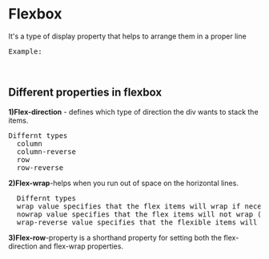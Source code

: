 # Flexbox 
It's a type of display property that helps to arrange them in a proper line 
<pre>Example:<br/>

</pre>
## Different properties in flexbox 
**1)Flex-direction** - defines which type of direction the div wants to stack the items. 
<pre>Differnt types
  column
  column-reverse
  row
  row-reverse
</pre>
**2)Flex-wrap**-helps when you run out of space on the horizontal lines.
<pre>
  Differnt types
  wrap value specifies that the flex items will wrap if necessary
  nowrap value specifies that the flex items will not wrap (this is default)
  wrap-reverse value specifies that the flexible items will wrap if necessary, in reverse order
</pre>
**3)Flex-row**-property is a shorthand property for setting both the flex-direction and flex-wrap properties.


  
